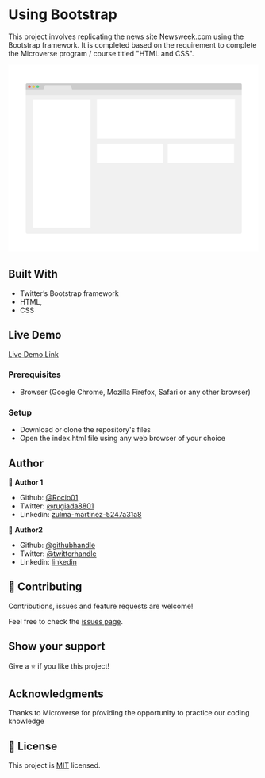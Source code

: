 # Using Bootstrap

> 
This project involves replicating the news site Newsweek.com using the Bootstrap framework. It is completed based on the requirement to complete the Microverse program / course titled "HTML and CSS".

![screenshot](./app_screenshot.png)



## Built With

- Twitter’s Bootstrap framework
- HTML,
- CSS

## Live Demo

[Live Demo Link](https://livedemo.com)


### Prerequisites

- Browser (Google Chrome, Mozilla Firefox, Safari or any other browser)

### Setup

- Download or clone the repository's files
- Open the index.html file using any web browser of your choice

## Author

👤 **Author 1**

- Github: [@Rocio01](https://github.com/Rocio01)
- Twitter: [@rugiada8801](https://twitter.com/rugiada8801)
- Linkedin: [zulma-martinez-5247a31a8](https://www.linkedin.com/in/zulma-martinez-5247a31a8/)

👤 **Author2**

- Github: [@githubhandle](https://github.com/githubhandle)
- Twitter: [@twitterhandle](https://twitter.com/twitterhandle)
- Linkedin: [linkedin](https://linkedin.com/linkedinhandle)

## 🤝 Contributing

Contributions, issues and feature requests are welcome!

Feel free to check the [issues page](issues/).

## Show your support

Give a ⭐️ if you like this project!

## Acknowledgments

 Thanks to Microverse for pŕoviding the opportunity to practice our coding knowledge

## 📝 License

This project is [MIT](lic.url) licensed.
